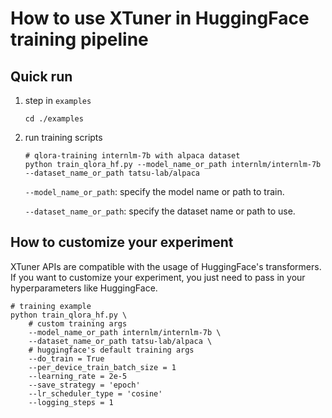 # How to use XTuner in HuggingFace training pipeline

## Quick run

1. step in `examples`

   ```shell
   cd ./examples
   ```

2. run training scripts

   ```shell
   # qlora-training internlm-7b with alpaca dataset
   python train_qlora_hf.py --model_name_or_path internlm/internlm-7b --dataset_name_or_path tatsu-lab/alpaca
   ```

   `--model_name_or_path`: specify the model name or path to train.

   `--dataset_name_or_path`: specify the dataset name or path to use.

## How to customize your experiment

XTuner APIs are compatible with the usage of HuggingFace's transformers.
If you want to customize your experiment, you just need to pass in your hyperparameters like HuggingFace.

```
# training example
python train_qlora_hf.py \
    # custom training args
    --model_name_or_path internlm/internlm-7b \
    --dataset_name_or_path tatsu-lab/alpaca \
    # huggingface's default training args
    --do_train = True
    --per_device_train_batch_size = 1
    --learning_rate = 2e-5
    --save_strategy = 'epoch'
    --lr_scheduler_type = 'cosine'
    --logging_steps = 1
```
